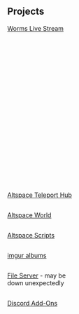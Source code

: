 <h2 id="projects">Projects</h2>
<p><a href="/worms">Worms Live Stream</a></p>
<iframe id="wormsembed" allow="autoplay; encrypted-media" style="max-width:100%;height:320px;width:570px;border: 0px" allowfullscreen></iframe><hr style="height:1px; visibility:hidden;" />
<p><a href="/althub">Altspace Teleport Hub</a></p><hr style="height:1px; visibility:hidden;" />
<p><a href="https://account.altvr.com/worlds/954689156213113037">Altspace World</a></p><hr style="height:1px; visibility:hidden;" />
<p><a href="/AltspaceVR/">Altspace Scripts</a></p><hr style="height:1px; visibility:hidden;" />
<p><a href="https://lunartiger69.imgur.com/" target="_blank">imgur albums</a></p><hr style="height:1px; visibility:hidden;" />
<p><a href='http://lunar.zapto.org'>File Server</a> - may be<br>down unexpectedly</p><hr style="height:1px; visibility:hidden;" />
<p><a href='/Discord'>Discord Add-Ons</a></p>
<script src="https://www.gstatic.com/firebasejs/5.1.0/firebase-app.js"></script>
<script src="https://www.gstatic.com/firebasejs/5.1.0/firebase-database.js"></script>
<script>
	// Initialize Firebase
	var config = {
		databaseURL: "https://worms-68137.firebaseio.com",
	};
	firebase.initializeApp(config);
	var database = firebase.database();
	var state = database.ref('state');
	state.on('value', (function(snapshot) {
		var stateVal = snapshot.val();
		var id = database.ref('id');
		id.on('value', (function(snapshot) {
			var idVal = snapshot.val();
			if(!stateVal){
				document.getElementById('wormsembed').srcdoc = "<html><body style='text-align:center;background-color:#000000;color:#00be00;'><h1 style='color: #00ff00;'>Worms Temporarily Offline</h1></body></html>";
				document.getElementById('wormsembed').src = "https://lunartiger.github.io/wormsdown";
				document.getElementById('wormsembed').style = "max-width:100%;height:320px;width:570px;border: 1px dashed #006900;";
			}
			else{
				document.getElementById('wormsembed').src = "https://www.youtube.com/embed/"+idVal;
				document.getElementById('wormsembed').style = "max-width:100%;height:320px;width:570px;border: 0px;";
			}
		}));
	}));
</script>